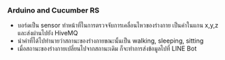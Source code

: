 ### Arduino and Cucumber RS
- บอร์ดเป็น sensor ทำหน้าที่ในการตรวจจับการเคลื่อนไหวของร่างกาย เป็นค่าในแกน x,y,z และส่งผ่านไปยัง HiveMQ
- นำค่าที่ได้ไปทำนายว่าสถานะของร่างกายขณะนั้นเป็น walking, sleeping, sitting
- เมื่อสถานะของร่างกายเปลี่ยนไปจากสถานะเดิม ก็จะทำการส่งข้อมูลไปที่ LINE Bot
